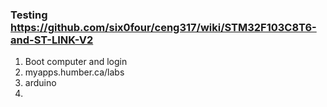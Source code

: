 ### Testing https://github.com/six0four/ceng317/wiki/STM32F103C8T6-and-ST-LINK-V2

1. Boot computer and login
2. myapps.humber.ca/labs
3. arduino
4. 
